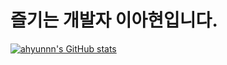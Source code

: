 # 즐기는 개발자 이아현입니다.

[![ahyunnn's GitHub stats](https://github-readme-stats.vercel.app/api?username=ahyunnn&theme=cobalt)](https://github.com/anuraghazra/github-readme-stats)
